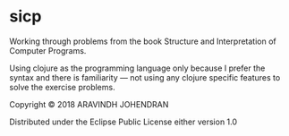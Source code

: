 # sicp

Working through problems from the book Structure and Interpretation of Computer Programs.

Using clojure as the programming language only because I prefer the syntax and there is familiarity — not using any clojure specific features to solve the exercise problems.

Copyright © 2018 ARAVINDH JOHENDRAN

Distributed under the Eclipse Public License either version 1.0
